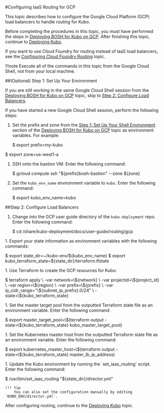 #Configuring IaaS Routing for GCP

This topic describes how to configure the Google Cloud Platform (GCP) load balancers to handle routing for Kubo.

Before completing the procedures in this topic, you must have performed the steps in [Deploying BOSH for Kubo on GCP](deploying-bosh-gcp/). After finishing this topic, continue to [Deploying Kubo](../deploying-kubo/).

If you want to use Cloud Foundry for routing instead of IaaS load balancers, see the [Configuring Cloud Foundry Routing](../cf-routing/) topic.

!!!note
		Execute all of the commands in this topic from the Google Cloud Shell, not from your local machine.

##(Optional) Step 1: Set Up Your Environment

If you are still working in the same Google Cloud Shell session from the [Deploying BOSH for Kubo on GCP](deploying-bosh-gcp/) topic, skip to [Step 2: Configure Load Balancers](#step-2-configure-load-balancers).

If you have started a new Google Cloud Shell session, perform the following steps:

1. Set the prefix and zone from the [Step 1: Set Up Your Shell Environment](deploying-bosh-gcp/#step-1-set-up-your-shell-environment) section of the [Deploying BOSH for Kubo on GCP](https://docs-kubo.cfapps.io/installing/gcp/deploying-bosh-gcp/) topic as environment variables. For example:
	<p class="terminal">$ export prefix=my-kubo
$ export zone=us-west1-a</p>
1. SSH onto the bastion VM. Enter the following command:
	<p class="terminal">$ gcloud compute ssh "${prefix}bosh-bastion" --zone ${zone}</p>
1. Set the `kubo_env_name` environment variable to `kubo`. Enter the following command:
	<p class="terminal">$ export kubo_env_name=kubo</p> 

##Step 2: Configure Load Balancers

1. Change into the GCP user guide directory of the `kubo-deployment` repo. Enter the following command:
	<p class="terminal">$ cd /share/kubo-deployment/docs/user-guide/routing/gcp
</p>
1. Export your state information as environment variables with the following commands:
	<p class="terminal">$ export state_dir=~/kubo-env/${kubo_env_name}
$ export kubo_terraform_state=${state_dir}/terraform.tfstate</p>
1. Use Terraform to create the GCP resources for Kubo:
	<p class="terminal">$ terraform apply \
    -var network=\${network} \
    -var projectid=\${project_id} \
    -var region=\${region} \
    -var prefix=\${prefix} \
    -var ip_cidr_range="\${subnet_ip_prefix}.0/24" \
    -state=\${kubo_terraform_state}</p>
1. Set the master target pool from the outputted Terraform state file as an environment variable. Enter the following command:
	<p class="terminal">$ export master_target_pool=\$(terraform output -state=\${kubo_terraform_state} kubo_master_target_pool)</p>
1. Set the Kubernetes master host from the outputted Terraform state file as an environment variable. Enter the following command:
	<p class="terminal">$ export kubernetes_master_host=\$(terraform output -state=\${kubo_terraform_state} master_lb_ip_address)</p>
1. Update the Kubo environment by running the `set_iaas_routing` script. Enter the following command:
	<p class="terminal">$ /usr/bin/set_iaas_routing "${state_dir}/director.yml"</p>

	!!! tip
		You can also set the configuration manually by editing `KUBO_ENV/director.yml`.

After configuring routing, continue to the [Deploying Kubo](../deploying-kubo/) topic.
